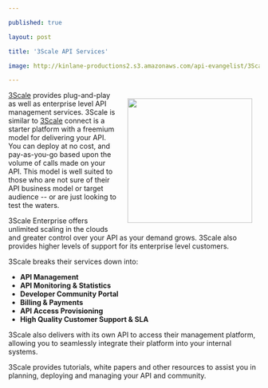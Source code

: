 ---
published: true
layout: post
title: '3Scale API Services'
image: http://kinlane-productions2.s3.amazonaws.com/api-evangelist/3Scale-Logo.jpg
---

<img style="padding: 15px;" src="https://kinlane-productions2.s3.amazonaws.com/api-evangelist/3Scale-Logo.jpg" alt="" width="250" align="right" /><a href="http://www.3scale.com">3Scale</a> provides plug-and-play as well as enterprise level API management services.  3Scale is similar to <a href="http://www.3scale.com">3Scale</a> connect is a starter platform with a freemium model for delivering your API.  You can deploy at no cost, and pay-as-you-go based upon the volume of calls made on your API.   This model is well suited to those who are not sure of their API business model or target audience -- or are just looking to test the waters.<p>
3Scale Enterprise offers unlimited scaling in the clouds and greater control over your API as your demand grows.  3Scale also provides higher levels of support for its enterprise level customers.<p>
3Scale breaks their services down into:
<ul class="mainlist">
	<li><strong>API Management</strong></li>
	<li><strong>API Monitoring &amp; Statistics</strong></li>
	<li><strong>Developer Community Portal</strong></li>
	<li><strong>Billing &amp; Payments</strong></li>
	<li><strong>API Access Provisioning</strong></li>
	<li><strong>High Quality Customer Support &amp; SLA</strong></li>
</ul>
3Scale also delivers with its own API to access their management platform, allowing you to seamlessly integrate their platform into your internal systems.<p>
3Scale provides tutorials, white papers and other resources to assist you in planning, deploying and managing your API and community.


